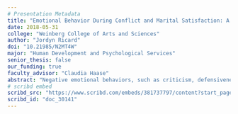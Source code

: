 ```yaml
---
# Presentation Metadata
title: "Emotional Behavior During Conflict and Marital Satisfaction: A Laboratory-Based Study of Married Couples"
date: 2018-05-31
college: "Weinberg College of Arts and Sciences"
author: "Jordyn Ricard"
doi: "10.21985/N2MT4W"
major: "Human Development and Psychological Services"
senior_thesis: false
our_funding: true
faculty_advisor: "Claudia Haase"
abstract: "Negative emotional behaviors, such as criticism, defensiveness, contempt, and stonewalling, that spouses may show during conflict are key predictors of marital dissatisfaction. Existing research has focused on middle-class couples, but little is known about how these negative emotional behaviors predict marital satisfaction among couples from socioeconomically diverse backgrounds. The present laboratory-based study sought to address this gap in the literature. Thirty-seven married couples (74 spouses) from socioeconomically diverse backgrounds (age: M = 41.98, SD = 10.42; household income: M = $50,001-$75,000, range: Less than $20,000 to Greater than $150,000; 44% African American) engaged in an unrehearsed 10-minute conversation about an area of disagreement in their marriage while they were being videotaped. Negative emotional behaviors (i.e., criticism; stonewalling; contempt; defensiveness) during the last 30 seconds of the conflict conversation were objectively coded on a second-by-second basis by trained raters using the Specific Affect Coding System based on a gestalt of facial expressions, body language, voice, and content (average interrater reliability: .75). Marital satisfaction was measured using a well-established questionnaire (15 items; alpha = .83). Correlation analyses showed that criticism (but not defensiveness) behavior was associated with lower marital satisfaction. Stonewalling and contempt behavior occurred very rarely during the 30-second coding period and thus were not included in the present analyses. Findings provide initial evidence that, across SES levels, objectively coded “thin slices” of criticism behavior during 30 seconds of a conflict conversation can be used to understand how happy spouses are with their marriage overall. Directions for future research are discussed."
# scribd embed
scribd_src: "https://www.scribd.com/embeds/381737797/content?start_page=1&view_mode=scroll&access_key=key-rC7MYtVClgc8dOw9ffQ9&show_recommendations=true"
scribd_id: "doc_30141"
---
```

